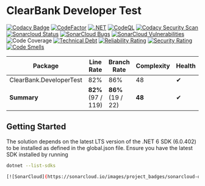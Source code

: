 # ClearBank Developer Test

[![Codacy Badge](https://app.codacy.com/project/badge/Grade/c65281e729b54b7885417666a13bcf6c)](https://www.codacy.com/gh/Netizine/ClearBank.DeveloperTest/dashboard?utm_source=github.com&amp;utm_medium=referral&amp;utm_content=Netizine/ClearBank.DeveloperTest&amp;utm_campaign=Badge_Grade)   [![CodeFactor](https://www.codefactor.io/repository/github/netizine/clearbank.developertest/badge)](https://www.codefactor.io/repository/github/netizine/clearbank.developertest)    [![.NET](https://github.com/Netizine/ClearBank.DeveloperTest/actions/workflows/dotnet.yml/badge.svg)](https://github.com/Netizine/ClearBank.DeveloperTest/actions/workflows/dotnet.yml)    [![CodeQL](https://github.com/Netizine/ClearBank.DeveloperTest/actions/workflows/codeql.yml/badge.svg)](https://github.com/Netizine/ClearBank.DeveloperTest/actions/workflows/codeql.yml)    [![Codacy Security Scan](https://github.com/Netizine/ClearBank.DeveloperTest/actions/workflows/codacy.yml/badge.svg)](https://github.com/Netizine/ClearBank.DeveloperTest/actions/workflows/codacy.yml)    [![Sonarcloud Status](https://sonarcloud.io/api/project_badges/measure?project=Netizine_ClearBank.DeveloperTest&metric=alert_status)](https://sonarcloud.io/dashboard?id=Netizine_ClearBank.DeveloperTest)    [![SonarCloud Bugs](https://sonarcloud.io/api/project_badges/measure?project=Netizine_ClearBank.DeveloperTest&metric=bugs)](https://sonarcloud.io/component_measures/metric/reliability_rating/list?id=Netizine_ClearBank.DeveloperTest)    [![SonarCloud Vulnerabilities](https://sonarcloud.io/api/project_badges/measure?project=Netizine_ClearBank.DeveloperTest&metric=vulnerabilities)](https://sonarcloud.io/component_measures/metric/security_rating/list?id=Netizine_ClearBank.DeveloperTest)    ![Code Coverage](https://img.shields.io/badge/Code%20Coverage-82%25-success?style=flat)    [![Technical Debt](https://sonarcloud.io/api/project_badges/measure?project=Netizine_ClearBank.DeveloperTest&metric=sqale_index)](https://sonarcloud.io/summary/new_code?id=Netizine_ClearBank.DeveloperTest)    [![Reliability Rating](https://sonarcloud.io/api/project_badges/measure?project=Netizine_ClearBank.DeveloperTest&metric=reliability_rating)](https://sonarcloud.io/summary/new_code?id=Netizine_ClearBank.DeveloperTest)   [![Security Rating](https://sonarcloud.io/api/project_badges/measure?project=Netizine_ClearBank.DeveloperTest&metric=security_rating)](https://sonarcloud.io/summary/new_code?id=Netizine_ClearBank.DeveloperTest)    [![Code Smells](https://sonarcloud.io/api/project_badges/measure?project=Netizine_ClearBank.DeveloperTest&metric=code_smells)](https://sonarcloud.io/summary/new_code?id=Netizine_ClearBank.DeveloperTest)

Package | Line Rate | Branch Rate | Complexity | Health
-------- | --------- | ----------- | ---------- | ------
ClearBank.DeveloperTest | 82% | 86% | 48 | ✔
**Summary** | **82%** (97 / 119) | **86%** (19 / 22) | **48** | ✔


## Getting Started
The solution depends on the latest LTS version of the .NET 6 SDK (6.0.402) to be installed as defined in the global.json file.
Ensure you have the latest SDK installed by running 
```bash
dotnet --list-sdks

[![SonarCloud](https://sonarcloud.io/images/project_badges/sonarcloud-orange.svg)](https://sonarcloud.io/summary/new_code?id=Netizine_ClearBank.DeveloperTest)
```

